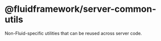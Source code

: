 # @fluidframework/server-common-utils

Non-Fluid-specific utilities that can be reused across server code.
